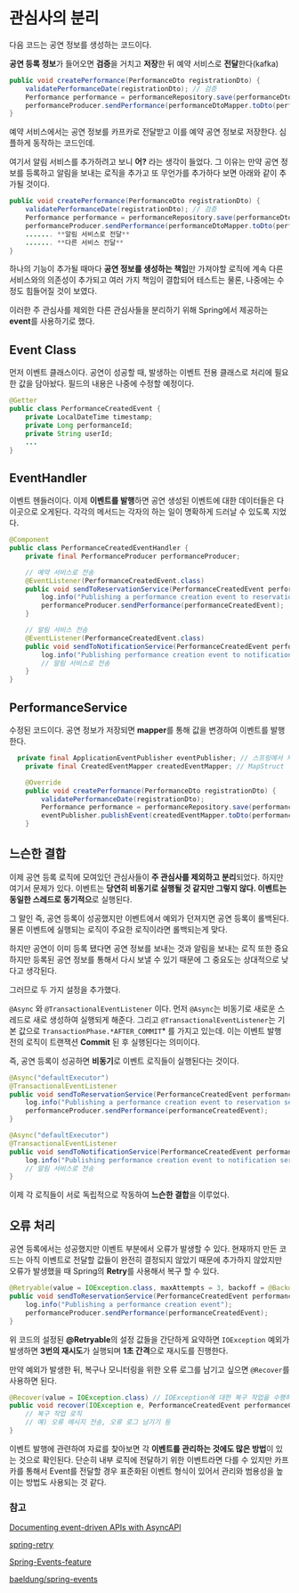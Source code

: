 # 관심사의 분리

다음 코드는 공연 정보를 생성하는 코드이다.

**공연 등록 정보**가 들어오면 **검증**을 거치고 **저장**한 뒤 예약 서비스로 **전달**한다(kafka)

```java
public void createPerformance(PerformanceDto registrationDto) {
	validatePerformanceDate(registrationDto); // 검증
	Performance performance = performanceRepository.save(performanceDtoMapper.toEntity(registrationDto)); // 저장
	performanceProducer.sendPerformance(performanceDtoMapper.toDto(performance)); // 예약 서비스로 전달
}
```

예약 서비스에서는 공연 정보를 카프카로 전달받고 이를 예약 공연 정보로 저장한다. 심플하게 동작하는 코드인데.

여기서 알림 서비스를 추가하려고 보니 **어?** 라는 생각이 들었다. 그 이유는 만약 공연 정보를 등록하고 알림을 보내는 로직을 추가고 또 무언가를 추가하다 보면 아래와 같이 추가될 것이다.

```java
public void createPerformance(PerformanceDto registrationDto) {
	validatePerformanceDate(registrationDto); // 검증
	Performance performance = performanceRepository.save(performanceDtoMapper.toEntity(registrationDto)); // 저장
	performanceProducer.sendPerformance(performanceDtoMapper.toDto(performance)); // 예약 서비스로 전달
	....... **알림 서비스로 전달**
	....... **다른 서비스 전달**
}
```

하나의 기능이 추가될 때마다 **공연 정보를 생성하는 책임**만 가져야할 로직에 계속 다른 서비스와의 의존성이 추가되고 여러 가지 책임이 결합되어 테스트는 물론, 나중에는 수정도 힘들어질 것이 보였다.

이러한 주 관심사를 제외한 다른 관심사들을 분리하기 위해 Spring에서 제공하는 **event**를 사용하기로 했다.

## Event Class

먼저 이벤트 클래스이다. 공연이 성공할 때, 발생하는 이벤트 전용 클래스로 처리에 필요한 값을 담아놨다. 필드의 내용은 나중에 수정할 예정이다.

```java
@Getter
public class PerformanceCreatedEvent {
	private LocalDateTime timestamp;
	private Long performanceId;
	private String userId;
	...
}
```

## EventHandler

이벤트 헨들러이다. 이제 **이벤트를 발행**하면 공연 생성된 이벤트에 대한 데이터들은 다 이곳으로 오게된다. 각각의 메서드는 각자의 하는 일이 명확하게 드러날 수 있도록 지었다.

```java
@Component
public class PerformanceCreatedEventHandler {
	private final PerformanceProducer performanceProducer;

	// 예약 서비스로 전송
	@EventListener(PerformanceCreatedEvent.class)
	public void sendToReservationService(PerformanceCreatedEvent performanceCreatedEvent) {
		log.info("Publishing a performance creation event to reservation service");
		performanceProducer.sendPerformance(performanceCreatedEvent);
	}

	// 알림 서비스 전송
	@EventListener(PerformanceCreatedEvent.class)
	public void sendToNotificationService(PerformanceCreatedEvent performanceCreatedEvent) {
		log.info("Publishing performance creation event to notification service");
		// 알림 서비스로 전송
	}
}
```

## PerformanceService

수정된 코드이다. 공연 정보가 저장되면 **mapper**를 통해 값을 변경하여 이벤트를 발행한다.

```java
  private final ApplicationEventPublisher eventPublisher; // 스프링에서 제공하는 이벤트 발행 클래스
	private final CreatedEventMapper createdEventMapper; // MapStruct

	@Override
	public void createPerformance(PerformanceDto registrationDto) {
		validatePerformanceDate(registrationDto);
		Performance performance = performanceRepository.save(performanceDtoMapper.toEntity(registrationDto));
		eventPublisher.publishEvent(createdEventMapper.toDto(performance));
	}
```

## 느슨한 결합

이제 공연 등록 로직에 모여있던 관심사들이 **주 관심사를 제외하고** **분리**되었다. 하지만 여기서 문제가 있다. 이벤트는 **당연히 비동기로 실행될 것 같지만 그렇지 않다. 이벤트는 동일한 스레드로 동기적으**로 실행된다.

그 말인 즉, 공연 등록이 성공했지만 이벤트에서 예외가 던져지면 공연 등록이 롤백된다. 물론 이벤트에 실행되는 로직이 주요한 로직이라면 롤백되는게 맞다.

하지만 공연이 이미 등록 됐다면 공연 정보를 보내는 것과 알림을 보내는 로직 또한 중요하지만 등록된 공연 정보를 통해서 다시 보낼 수 있기 때문에 그 중요도는 상대적으로 낮다고 생각된다.

그러므로 두 가지 설정을 추가했다.

`@Async` 와 `@TransactionalEventListener` 이다. 먼저 `@Async`는 비동기로 새로운 스레드로 새로 생성하여 실행되게 해준다. 그리고 `@TransactionalEventListener`는 기본 값으로 `TransactionPhase.*AFTER_COMMIT`\* 를 가지고 있는데. 이는 이벤트 발행 전의 로직이 트랜잭션 **Commit** 된 후 실행된다는 의미이다.

즉, 공연 등록이 성공하면 **비동기**로 이벤트 로직들이 실행된다는 것이다.

```java
@Async("defaultExecutor")
@TransactionalEventListener
public void sendToReservationService(PerformanceCreatedEvent performanceCreatedEvent) {
	log.info("Publishing a performance creation event to reservation service");
	performanceProducer.sendPerformance(performanceCreatedEvent);
}

@Async("defaultExecutor")
@TransactionalEventListener
public void sendToNotificationService(PerformanceCreatedEvent performanceCreatedEvent) {
	log.info("Publishing performance creation event to notification service");
	// 알림 서비스로 전송
}
```

이제 각 로직들이 서로 독립적으로 작동하여 **느슨한 결합**을 이루었다.

## 오류 처리

공연 등록에서는 성공했지만 이벤트 부분에서 오류가 발생할 수 있다. 현재까지 만든 코드는 아직 이벤트로 전달할 값들이 완전히 결정되지 않았기 때문에 추가하지 않았지만 오류가 발생했을 때 Spring의 **Retry**를 사용해서 복구 할 수 있다.

```java
@Retryable(value = IOException.class, maxAttempts = 3, backoff = @Backoff(delay = 1000))
public void sendToReservationService(PerformanceCreatedEvent performanceCreatedEvent) throws IOException {
    log.info("Publishing a performance creation event");
    performanceProducer.sendPerformance(performanceCreatedEvent);
}
```

위 코드의 설정된 **@Retryable**의 설정 값들을 간단하게 요약하면 `IOException` 예외가 발생하면 **3번의 재시도**가 실행되며 **1초 간격**으로 재시도를 진행한다.

만약 예외가 발생한 뒤, 복구나 모니터링을 위한 오류 로그를 남기고 싶으면 `@Recover`를 사용하면 된다.

```java
@Recover(value = IOException.class) // IOException에 대한 복구 작업을 수행하는 메서드
public void recover(IOException e, PerformanceCreatedEvent performanceCreatedEvent) {
    // 복구 작업 로직
    // 예) 오류 메시지 전송, 오류 로그 남기기 등
}
```

이벤트 발행에 관련하여 자료를 찾아보면 각 **이벤트를 관리하는 것에도 많은 방법**이 있는 것으로 확인된다. 단순히 내부 로직에 전달하기 위한 이벤트라면 다를 수 있지만 카프카를 통해서 Event를 전달할 경우 표준화된 이벤트 형식이 있어서 관리와 범용성을 높이는 방법도 사용되는 것 같다.

### 참고

[Documenting event-driven APIs with AsyncAPI](https://blog.10pines.com/2022/08/17/documenting-event-driven-apis-with-asyncapi/)

[spring-retry](https://hvho.github.io/2021-12-05/spring-retry)

[Spring-Events-feature](https://findstar.pe.kr/2022/09/17/points-to-consider-when-using-the-Spring-Events-feature/)

[baeldung/spring-events](https://www.baeldung.com/spring-events)
